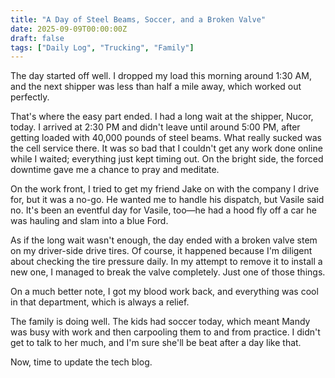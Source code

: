```yaml
---
title: "A Day of Steel Beams, Soccer, and a Broken Valve"
date: 2025-09-09T00:00:00Z
draft: false
tags: ["Daily Log", "Trucking", "Family"]
---
```


The day started off well. I dropped my load this morning around 1:30 AM, and the next shipper was less than half a mile away, which worked out perfectly.

That's where the easy part ended. I had a long wait at the shipper, Nucor, today. I arrived at 2:30 PM and didn't leave until around 5:00 PM, after getting loaded with 40,000 pounds of steel beams. What really sucked was the cell service there. It was so bad that I couldn't get any work done online while I waited; everything just kept timing out. On the bright side, the forced downtime gave me a chance to pray and meditate.

On the work front, I tried to get my friend Jake on with the company I drive for, but it was a no-go. He wanted me to handle his dispatch, but Vasile said no. It's been an eventful day for Vasile, too—he had a hood fly off a car he was hauling and slam into a blue Ford.

As if the long wait wasn't enough, the day ended with a broken valve stem on my driver-side drive tires. Of course, it happened because I'm diligent about checking the tire pressure daily. In my attempt to remove it to install a new one, I managed to break the valve completely. Just one of those things.

On a much better note, I got my blood work back, and everything was cool in that department, which is always a relief.

The family is doing well. The kids had soccer today, which meant Mandy was busy with work and then carpooling them to and from practice. I didn't get to talk to her much, and I'm sure she'll be beat after a day like that.

Now, time to update the tech blog.
